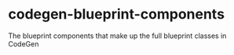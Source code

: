# codegen-blueprint-components
The blueprint components that make up the full blueprint classes in CodeGen
